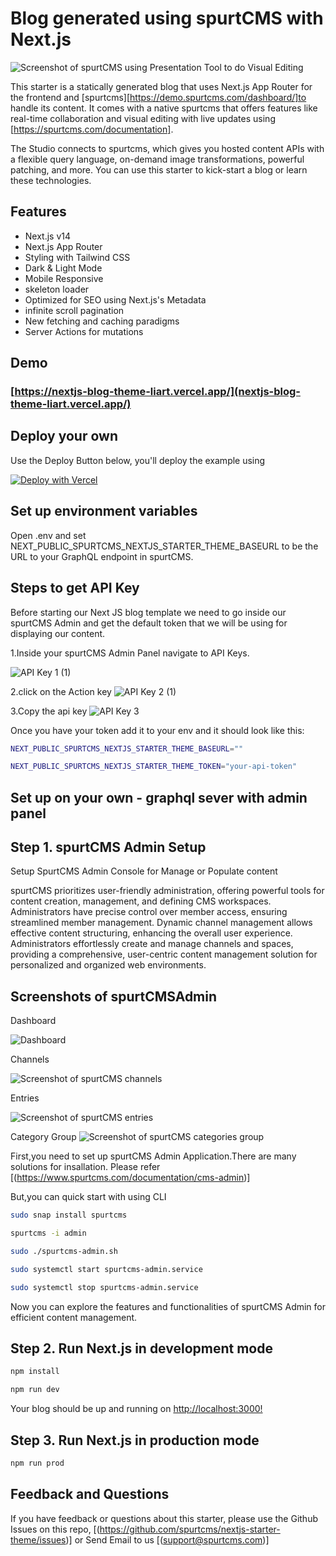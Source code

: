 # Blog generated using spurtCMS with Next.js 

![Screenshot of spurtCMS using Presentation Tool to do Visual Editing](https://dev.spurtcms.com/public/img/Blog1.jpg)

This starter is a statically generated blog that uses Next.js App Router for the frontend and [spurtcms][https://demo.spurtcms.com/dashboard/]to handle its content. It comes with a native spurtcms that offers features like real-time collaboration and visual editing with live updates using [https://spurtcms.com/documentation].

The Studio connects to spurtcms, which gives you hosted content APIs with a flexible query language, on-demand image transformations, powerful patching, and more. You can use this starter to kick-start a blog or learn these technologies.

## Features

- Next.js v14
- Next.js App Router
- Styling with Tailwind CSS
- Dark & Light Mode
- Mobile Responsive
- skeleton loader 
- Optimized for SEO using Next.js's Metadata
- infinite scroll pagination
- New fetching and caching paradigms
- Server Actions for mutations



## Demo

### [https://nextjs-blog-theme-liart.vercel.app/](nextjs-blog-theme-liart.vercel.app/)




## Deploy your own

Use the Deploy Button below, you'll deploy the example using 

[![Deploy with Vercel](https://vercel.com/button)](https://vercel.com/new/clone?repository-url=https%3A%2F%2Fgithub.com%2Fspurtcms%2Fnextjs-blog-theme-liart)


## Set up environment variables

Open .env and set  NEXT_PUBLIC_SPURTCMS_NEXTJS_STARTER_THEME_BASEURL  to  be the URL to your GraphQL endpoint in spurtCMS. 
 
## Steps to get API Key
 
 Before starting our Next JS blog template we need to go inside our spurtCMS Admin and get the default token that we will be using for displaying our content.

1.Inside your spurtCMS Admin Panel navigate to API Keys.

![API Key 1 (1)](https://github.com/user-attachments/assets/b3806e8f-1dcd-4f75-88fe-8366b3036d47)



2.click on the Action key
![API Key 2 (1)](https://github.com/user-attachments/assets/7976ebe4-40f9-4c65-b99b-195e73ca2f9a)

3.Copy the api key
![API Key 3](https://github.com/user-attachments/assets/a3d34ac1-7243-4931-8a09-6c40c2d005b4)



Once you have your token add it to your env and it should look like this:



```bash
NEXT_PUBLIC_SPURTCMS_NEXTJS_STARTER_THEME_BASEURL=""
```

```bash
NEXT_PUBLIC_SPURTCMS_NEXTJS_STARTER_THEME_TOKEN="your-api-token"
```



## Set up on your own - graphql sever with admin panel

## Step 1. spurtCMS Admin Setup

Setup SpurtCMS Admin Console for Manage or Populate content

spurtCMS prioritizes user-friendly administration, offering powerful tools for content creation, management, and defining CMS workspaces. Administrators have precise control over member access, ensuring streamlined member management. Dynamic channel management allows effective content structuring, enhancing the overall user experience. Administrators effortlessly create and manage channels and spaces, providing a comprehensive, user-centric content management solution for personalized and organized web
environments.

## Screenshots of spurtCMSAdmin
Dashboard

![Dashboard](https://dev.spurtcms.com/public/img/dashboard.jpg)


Channels

![Screenshot of spurtCMS channels](	https://dev.spurtcms.com/public/img/channellistpage.png)

Entries

![Screenshot of spurtCMS entries](	https://dev.spurtcms.com/public/img/entrieslistpage.png)


Category Group
![Screenshot of spurtCMS categories group](	https://dev.spurtcms.com/public/img/categorygrouppage.png)


First,you need to set up spurtCMS Admin Application.There are many solutions for insallation.
Please refer [(https://www.spurtcms.com/documentation/cms-admin)] 

But,you can quick start with using CLI

```bash
sudo snap install spurtcms
```
```bash
spurtcms -i admin
```
```bash
sudo ./spurtcms-admin.sh
```
```bash
sudo systemctl start spurtcms-admin.service
```
```bash
sudo systemctl stop spurtcms-admin.service
```
Now you can explore the features and functionalities of spurtCMS Admin for efficient content management.

## Step 2. Run Next.js in development mode
```bash
npm install 
```
```bash
npm run dev
```
Your blog should be up and running on [http://localhost:3000!](http://localhost:3000!)


## Step 3. Run Next.js in production mode
```bash
npm run prod
```

## Feedback and Questions
If you have feedback or questions about this starter, please use the Github Issues on this repo, [(https://github.com/spurtcms/nextjs-starter-theme/issues)]
or Send Email to us [(support@spurtcms.com)]

